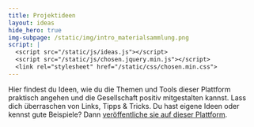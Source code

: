 ```yaml
---
title: Projektideen
layout: ideas
hide_hero: true
img-subpage: /static/img/intro_materialsammlung.png
script: |
  <script src="/static/js/ideas.js"></script>
  <script src="/static/js/chosen.jquery.min.js"></script>
  <link rel="stylesheet" href="/static/css/chosen.min.css">
---
```


Hier findest du Ideen, wie du die Themen und Tools dieser Plattform praktisch angehen und die Gesellschaft positiv mitgestalten kannst.
Lass dich überraschen von Links, Tipps & Tricks. Du hast eigene Ideen oder kennst gute Beispiele? Dann [veröffentliche sie auf dieser Plattform](/materialsammlung/ideas/add).

